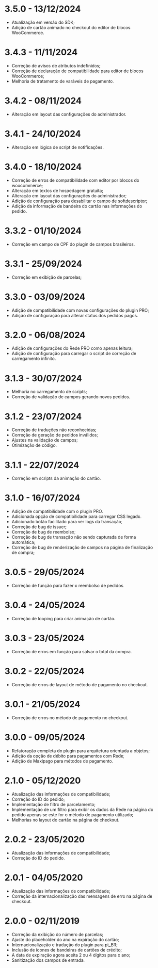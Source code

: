 # 3.5.0 - 13/12/2024
- Atualização em versão do SDK;
- Adição de cartão animado no checkout do editor de blocos WooCommerce.

# 3.4.3 - 11/11/2024
- Correção de avisos de atributos indefinidos;
- Correção de declaração de compatibilidade para editor de blocos WooCommerce;
- Melhoria de tratamento de varáveis de pagamento.

# 3.4.2 - 08/11/2024
- Alteração em layout das configurações do administrador.

# 3.4.1 - 24/10/2024
- Alteração em lógica de script de notificações.

# 3.4.0 - 18/10/2024
- Correção de erros de compatibilidade com editor por blocos do woocommerce;
- Alteração em textos de hospedagem gratuita;
- Alteração em layout das configurações do administrador;
- Adição de configuração para desabilitar o campo de softdescriptor;
- Adição da informação de bandeira do cartão nas informações do pedido.

# 3.3.2 - 01/10/2024
- Correção em campo de CPF do plugin de campos brasileiros.

# 3.3.1 - 25/09/2024
- Correção em exibição de parcelas;

# 3.3.0 - 03/09/2024
- Adição de compatibilidade com novas configurações do plugin PRO;
- Adição de configuração para alterar status dos pedidos pagos.

# 3.2.0 - 06/08/2024
- Adição de configurações do Rede PRO como apenas leitura;
- Adição de configuração para carregar o script de correção de carregamento infinito.

# 3.1.3 - 30/07/2024
- Melhoria no carregamento de scripts;
- Correção de validação de campos gerando novos pedidos.

# 3.1.2 - 23/07/2024
* Correção de traduções não reconhecidas;
* Correção de geração de pedidos inválidos;
* Ajustes na validação de campos;
* Otimização de código.

# 3.1.1 - 22/07/2024
* Correção em scripts da animação do cartão.

# 3.1.0 - 16/07/2024
* Adição de compatibilidade com o plugin PRO.
* Adicionada opção de compatibilidade para carregar CSS legado.
* Adicionado botão facilitado para ver logs da transação;
* Correção de bug de issuer;
* Correção de bug de reembolso;
* Correção de bug de transação não sendo capturada de forma automática;
* Correção de bug de renderização de campos na página de finalização de compra;

# 3.0.5 - 29/05/2024
* Correção de função para fazer o reembolso de pedidos.

# 3.0.4 - 24/05/2024
* Correção de looping para criar animação de cartão.

# 3.0.3 - 23/05/2024
* Correção de erros em função para salvar o total da compra.

# 3.0.2 - 22/05/2024
* Correção de erros de layout de método de pagamento no checkout.

# 3.0.1 - 21/05/2024
* Correção de erros no método de pagamento no checkout.

# 3.0.0 - 09/05/2024
* Refatoração completa do plugin para arquitetura orientada a objetos;
* Adição da opção de débito para pagamentos com Rede;
* Adição de Maxipago para métodos de pagamento.

# 2.1.0 - 05/12/2020
* Atualização das informações de compatibilidade;
* Correção do ID do pedido;
* Implementação de filtro de parcelamento;
* Implementação de um filtro para exibir os dados da Rede na página do pedido apenas se este for o método de pagamento utilizado;
* Melhorias no layout do cartão na página de checkout.

# 2.0.2 - 23/05/2020
* Atualização das informações de compatibilidade;
* Correção do ID do pedido.

# 2.0.1 - 04/05/2020
* Atualização das informações de compatibilidade;
* Correção da internacionalização das mensagens de erro na página de checkout.

# 2.0.0 - 02/11/2019
* Correção da exibição do número de parcelas;
* Ajuste do placeholder do ano na expiração do cartão;
* Internacionalização e tradução do plugin para pt_BR;
* Inclusão de ícones de bandeiras de cartões de crédito;
* A data de expiração agora aceita 2 ou 4 dígitos para o ano;
* Sanitização dos campos de entrada.
